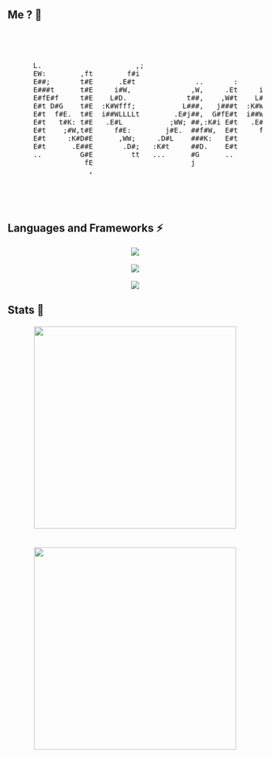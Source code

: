 ## Me ? 🌾
<div align="center" padding="auto">
 <pre>                                                                                     
    <p>
      L.                      ,;                                ,;           .                .
      EW:        ,ft        f#i                               f#i           ;W  t            ;W
      E##;       t#E      .E#t              ..       :      .E#t           f#E  Ej          f#E
      E###t      t#E     i#W,              ,W,     .Et     i#W,          .E#f   E#,       .E#f 
      E#fE#f     t#E    L#D.              t##,    ,W#t    L#D.          iWW;    E#t      iWW;  
      E#t D#G    t#E  :K#Wfff;           L###,   j###t  :K#Wfff;       L##Lffi  E#t     L##Lffi
      E#t  f#E.  t#E  i##WLLLLt        .E#j##,  G#fE#t  i##WLLLLt     tLLG##L   E#t    tLLG##L 
      E#t   t#K: t#E   .E#L           ;WW; ##,:K#i E#t   .E#L           ,W#i    E#t      ,W#i  
      E#t    ;#W,t#E     f#E:        j#E.  ##f#W,  E#t     f#E:        j#E.     E#t     j#E.   
      E#t     :K#D#E      ,WW;     .D#L    ###K:   E#t      ,WW;     .D#j       E#t   .D#j     
      E#t      .E##E       .D#;   :K#t     ##D.    E#t       .D#;   ,WK,        E#t  ,WK,      
      ..         G#E         tt   ...      #G      ..          tt   EG.         E#t  EG.       
                  fE                       j                        ,           ,;.  ,         
                   ,                                                                           
    </p>
  </pre>
</div>

## Languages and Frameworks ⚡
<div align="center">
  <img src="https://skillicons.dev/icons?i=html,css,js,c,cpp,haskell,bash,md,py,vue" />
  <br/> <br/>
  <img src="https://skillicons.dev/icons?i=git,pnpm,vitest" />
  <br/> <br/>
  <img src="https://skillicons.dev/icons?i=godot,debian,github,gitlab,idea,obsidian,ps,pr,vscode,windows" />
</div>

## Stats 💜
<div align="center">
  <img style="display: block; margin: 20;" width=400 src="https://github-readme-streak-stats.herokuapp.com/?user=nemesis-deb&theme=midnight-purple&hide_border=true"/>
  <br/>
  <img style="display: block;" width=400 src="https://github-readme-stats.vercel.app/api/top-langs/?username=nemesis-deb&theme=midnight-purple&show_icons=true&hide_border=true&layout=compact"/>
</div>
